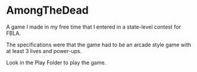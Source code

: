 # AmongTheDead
A game I made in my free time that I entered in a state-level contest for FBLA.

The specifications were that the game had to be an arcade style game with at least 3 lives and power-ups.

Look in the Play Folder to play the game.
